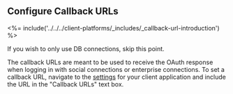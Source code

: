 ## Configure Callback URLs

<%= include('../../../client-platforms/_includes/_callback-url-introduction') %>

If you wish to only use DB connections, skip this point.

The callback URLs are meant to be used to receive the OAuth response when logging in with social connections or enterprise connections. To set a callback URL, navigate to the [settings](${manage_url}/#/applications/${account.clientId}/settings) for your client application and include the URL in the "Callback URLs" text box.

